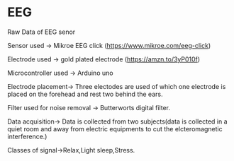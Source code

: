 # EEG
Raw Data of EEG senor 

Sensor used -> Mikroe EEG click (https://www.mikroe.com/eeg-click)

Electrode used -> gold plated electrode (https://amzn.to/3yP010f)

Microcontroller used -> Arduino uno

Electrode placement-> Three electodes are used of which one electrode is placed on the forehead and rest two behind the ears.

Filter used for noise removal -> Butterworts digital filter.

Data acquisition-> Data is collected from two subjects(data is collected in a quiet room and away from electric equipments to cut the elcteromagnetic interference.)

Classes of signal->Relax,Light sleep,Stress.


